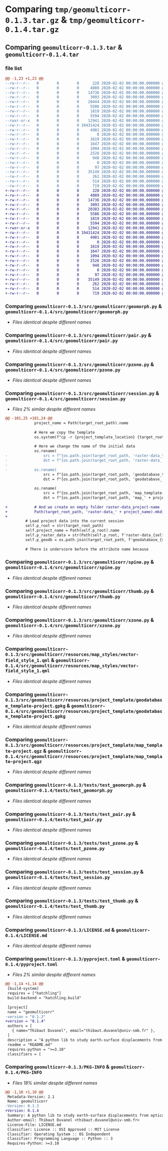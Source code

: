 # Comparing `tmp/geomulticorr-0.1.3.tar.gz` & `tmp/geomulticorr-0.1.4.tar.gz`

## Comparing `geomulticorr-0.1.3.tar` & `geomulticorr-0.1.4.tar`

### file list

```diff
@@ -1,23 +1,23 @@
--rw-r--r--   0        0        0      228 2020-02-02 00:00:00.000000 geomulticorr-0.1.3/src/geomulticorr/__init__.py
--rw-r--r--   0        0        0     4089 2020-02-02 00:00:00.000000 geomulticorr-0.1.3/src/geomulticorr/geomorph.py
--rw-r--r--   0        0        0    14736 2020-02-02 00:00:00.000000 geomulticorr-0.1.3/src/geomulticorr/pair.py
--rw-r--r--   0        0        0     3093 2020-02-02 00:00:00.000000 geomulticorr-0.1.3/src/geomulticorr/pzone.py
--rw-r--r--   0        0        0    20444 2020-02-02 00:00:00.000000 geomulticorr-0.1.3/src/geomulticorr/session.py
--rw-r--r--   0        0        0     5586 2020-02-02 00:00:00.000000 geomulticorr-0.1.3/src/geomulticorr/spine.py
--rw-r--r--   0        0        0     1819 2020-02-02 00:00:00.000000 geomulticorr-0.1.3/src/geomulticorr/thumb.py
--rw-r--r--   0        0        0     5594 2020-02-02 00:00:00.000000 geomulticorr-0.1.3/src/geomulticorr/xzone.py
--rwxr-xr-x   0        0        0    12941 2020-02-02 00:00:00.000000 geomulticorr-0.1.3/src/geomulticorr/resources/map_styles/vector-field_style_1.qml
--rw-r--r--   0        0        0 19431424 2020-02-02 00:00:00.000000 geomulticorr-0.1.3/src/geomulticorr/resources/project_template/geodatabase_template-project.gpkg
--rw-r--r--   0        0        0     4901 2020-02-02 00:00:00.000000 geomulticorr-0.1.3/src/geomulticorr/resources/project_template/map_template-project.qgz
--rw-r--r--   0        0        0        0 2020-02-02 00:00:00.000000 geomulticorr-0.1.3/tests/__init__.py
--rw-r--r--   0        0        0     1619 2020-02-02 00:00:00.000000 geomulticorr-0.1.3/tests/test_geomorph.py
--rw-r--r--   0        0        0     1647 2020-02-02 00:00:00.000000 geomulticorr-0.1.3/tests/test_pair.py
--rw-r--r--   0        0        0     1094 2020-02-02 00:00:00.000000 geomulticorr-0.1.3/tests/test_pzone.py
--rw-r--r--   0        0        0     2526 2020-02-02 00:00:00.000000 geomulticorr-0.1.3/tests/test_session.py
--rw-r--r--   0        0        0      948 2020-02-02 00:00:00.000000 geomulticorr-0.1.3/tests/test_thumb.py
--rw-r--r--   0        0        0        0 2020-02-02 00:00:00.000000 geomulticorr-0.1.3/tests/test_xzone.py
--rw-r--r--   0        0        0       97 2020-02-02 00:00:00.000000 geomulticorr-0.1.3/.gitignore
--rw-r--r--   0        0        0    35149 2020-02-02 00:00:00.000000 geomulticorr-0.1.3/LICENSE.md
--rw-r--r--   0        0        0      262 2020-02-02 00:00:00.000000 geomulticorr-0.1.3/README.md
--rw-r--r--   0        0        0      514 2020-02-02 00:00:00.000000 geomulticorr-0.1.3/pyproject.toml
--rw-r--r--   0        0        0      719 2020-02-02 00:00:00.000000 geomulticorr-0.1.3/PKG-INFO
+-rw-r--r--   0        0        0      228 2020-02-02 00:00:00.000000 geomulticorr-0.1.4/src/geomulticorr/__init__.py
+-rw-r--r--   0        0        0     4089 2020-02-02 00:00:00.000000 geomulticorr-0.1.4/src/geomulticorr/geomorph.py
+-rw-r--r--   0        0        0    14736 2020-02-02 00:00:00.000000 geomulticorr-0.1.4/src/geomulticorr/pair.py
+-rw-r--r--   0        0        0     3093 2020-02-02 00:00:00.000000 geomulticorr-0.1.4/src/geomulticorr/pzone.py
+-rw-r--r--   0        0        0    20383 2020-02-02 00:00:00.000000 geomulticorr-0.1.4/src/geomulticorr/session.py
+-rw-r--r--   0        0        0     5586 2020-02-02 00:00:00.000000 geomulticorr-0.1.4/src/geomulticorr/spine.py
+-rw-r--r--   0        0        0     1819 2020-02-02 00:00:00.000000 geomulticorr-0.1.4/src/geomulticorr/thumb.py
+-rw-r--r--   0        0        0     5594 2020-02-02 00:00:00.000000 geomulticorr-0.1.4/src/geomulticorr/xzone.py
+-rwxr-xr-x   0        0        0    12941 2020-02-02 00:00:00.000000 geomulticorr-0.1.4/src/geomulticorr/resources/map_styles/vector-field_style_1.qml
+-rw-r--r--   0        0        0 19431424 2020-02-02 00:00:00.000000 geomulticorr-0.1.4/src/geomulticorr/resources/project_template/geodatabase_template-project.gpkg
+-rw-r--r--   0        0        0     4901 2020-02-02 00:00:00.000000 geomulticorr-0.1.4/src/geomulticorr/resources/project_template/map_template-project.qgz
+-rw-r--r--   0        0        0        0 2020-02-02 00:00:00.000000 geomulticorr-0.1.4/tests/__init__.py
+-rw-r--r--   0        0        0     1619 2020-02-02 00:00:00.000000 geomulticorr-0.1.4/tests/test_geomorph.py
+-rw-r--r--   0        0        0     1647 2020-02-02 00:00:00.000000 geomulticorr-0.1.4/tests/test_pair.py
+-rw-r--r--   0        0        0     1094 2020-02-02 00:00:00.000000 geomulticorr-0.1.4/tests/test_pzone.py
+-rw-r--r--   0        0        0     2526 2020-02-02 00:00:00.000000 geomulticorr-0.1.4/tests/test_session.py
+-rw-r--r--   0        0        0      948 2020-02-02 00:00:00.000000 geomulticorr-0.1.4/tests/test_thumb.py
+-rw-r--r--   0        0        0        0 2020-02-02 00:00:00.000000 geomulticorr-0.1.4/tests/test_xzone.py
+-rw-r--r--   0        0        0       97 2020-02-02 00:00:00.000000 geomulticorr-0.1.4/.gitignore
+-rw-r--r--   0        0        0    35149 2020-02-02 00:00:00.000000 geomulticorr-0.1.4/LICENSE.md
+-rw-r--r--   0        0        0      262 2020-02-02 00:00:00.000000 geomulticorr-0.1.4/README.md
+-rw-r--r--   0        0        0      514 2020-02-02 00:00:00.000000 geomulticorr-0.1.4/pyproject.toml
+-rw-r--r--   0        0        0      719 2020-02-02 00:00:00.000000 geomulticorr-0.1.4/PKG-INFO
```

### Comparing `geomulticorr-0.1.3/src/geomulticorr/geomorph.py` & `geomulticorr-0.1.4/src/geomulticorr/geomorph.py`

 * *Files identical despite different names*

### Comparing `geomulticorr-0.1.3/src/geomulticorr/pair.py` & `geomulticorr-0.1.4/src/geomulticorr/pair.py`

 * *Files identical despite different names*

### Comparing `geomulticorr-0.1.3/src/geomulticorr/pzone.py` & `geomulticorr-0.1.4/src/geomulticorr/pzone.py`

 * *Files identical despite different names*

### Comparing `geomulticorr-0.1.3/src/geomulticorr/session.py` & `geomulticorr-0.1.4/src/geomulticorr/session.py`

 * *Files 2% similar despite different names*

```diff
@@ -101,25 +101,24 @@
             project_name = Path(target_root_path).name
 
             # Here we copy the template
             os.system(f"cp -r {project_template_location} {target_root_path}")
 
             # Here we change the name of the initial data
             os.rename(
-                src = f"{os.path.join(target_root_path, 'raster-data_template-project')}",
-                dst = f"{os.path.join(target_root_path, 'raster-data_' + project_name)}")
-
-            os.rename(
                 src = f"{os.path.join(target_root_path, 'geodatabase_template-project.gpkg')}",
                 dst = f"{os.path.join(target_root_path, 'geodatabase_' + project_name + '.gpkg')}")
 
             os.rename(
                 src = f"{os.path.join(target_root_path, 'map_template-project.qgz')}",
                 dst = f"{os.path.join(target_root_path, 'map_' + project_name + '.qgz')}")
 
+            # And we create en empty folder raster-data_project-name
+            Path(target_root_path, 'raster-data_' + project_name).mkdir()
+
         # Load project data into the current session
         self.p_root = str(target_root_path)
         self.project_name = Path(self.p_root).name
         self.p_raster_data = str(Path(self.p_root, f'raster-data_{self.project_name}'))
         self.p_geodb = os.path.join(target_root_path, f'geodatabase_{self.project_name}.gpkg')
 
         # There is underscore before the attribute name because
```

### Comparing `geomulticorr-0.1.3/src/geomulticorr/spine.py` & `geomulticorr-0.1.4/src/geomulticorr/spine.py`

 * *Files identical despite different names*

### Comparing `geomulticorr-0.1.3/src/geomulticorr/thumb.py` & `geomulticorr-0.1.4/src/geomulticorr/thumb.py`

 * *Files identical despite different names*

### Comparing `geomulticorr-0.1.3/src/geomulticorr/xzone.py` & `geomulticorr-0.1.4/src/geomulticorr/xzone.py`

 * *Files identical despite different names*

### Comparing `geomulticorr-0.1.3/src/geomulticorr/resources/map_styles/vector-field_style_1.qml` & `geomulticorr-0.1.4/src/geomulticorr/resources/map_styles/vector-field_style_1.qml`

 * *Files identical despite different names*

### Comparing `geomulticorr-0.1.3/src/geomulticorr/resources/project_template/geodatabase_template-project.gpkg` & `geomulticorr-0.1.4/src/geomulticorr/resources/project_template/geodatabase_template-project.gpkg`

 * *Files identical despite different names*

### Comparing `geomulticorr-0.1.3/src/geomulticorr/resources/project_template/map_template-project.qgz` & `geomulticorr-0.1.4/src/geomulticorr/resources/project_template/map_template-project.qgz`

 * *Files identical despite different names*

### Comparing `geomulticorr-0.1.3/tests/test_geomorph.py` & `geomulticorr-0.1.4/tests/test_geomorph.py`

 * *Files identical despite different names*

### Comparing `geomulticorr-0.1.3/tests/test_pair.py` & `geomulticorr-0.1.4/tests/test_pair.py`

 * *Files identical despite different names*

### Comparing `geomulticorr-0.1.3/tests/test_pzone.py` & `geomulticorr-0.1.4/tests/test_pzone.py`

 * *Files identical despite different names*

### Comparing `geomulticorr-0.1.3/tests/test_session.py` & `geomulticorr-0.1.4/tests/test_session.py`

 * *Files identical despite different names*

### Comparing `geomulticorr-0.1.3/tests/test_thumb.py` & `geomulticorr-0.1.4/tests/test_thumb.py`

 * *Files identical despite different names*

### Comparing `geomulticorr-0.1.3/LICENSE.md` & `geomulticorr-0.1.4/LICENSE.md`

 * *Files identical despite different names*

### Comparing `geomulticorr-0.1.3/pyproject.toml` & `geomulticorr-0.1.4/pyproject.toml`

 * *Files 2% similar despite different names*

```diff
@@ -1,14 +1,14 @@
 [build-system]
 requires = ["hatchling"]
 build-backend = "hatchling.build"
 
 [project]
 name = "geomulticorr"
-version = "0.1.3"
+version = "0.1.4"
 authors = [
   { name="Thibaut Duvanel", email="thibaut.duvanel@univ-smb.fr" },
 ]
 description = "A python lib to study earth-surface displacements from optical images with Ames Stereo Pipeline"
 readme = "README.md"
 requires-python = ">=3.10"
 classifiers = [
```

### Comparing `geomulticorr-0.1.3/PKG-INFO` & `geomulticorr-0.1.4/PKG-INFO`

 * *Files 18% similar despite different names*

```diff
@@ -1,10 +1,10 @@
 Metadata-Version: 2.1
 Name: geomulticorr
-Version: 0.1.3
+Version: 0.1.4
 Summary: A python lib to study earth-surface displacements from optical images with Ames Stereo Pipeline
 Author-email: Thibaut Duvanel <thibaut.duvanel@univ-smb.fr>
 License-File: LICENSE.md
 Classifier: License :: OSI Approved :: MIT License
 Classifier: Operating System :: OS Independent
 Classifier: Programming Language :: Python :: 3
 Requires-Python: >=3.10
```

